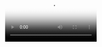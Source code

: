   <video poster = '{{ site.baseurl }}/assets/{{site.data.commercial_view.poster}}'>
    <source src = '{{ site.data.commercial_view.video }}'>
  </video>
<div class = 'overlay flex cast'>
  <i class="fa fa-play fa-3x play" aria-hidden="true"></i>
</div>
